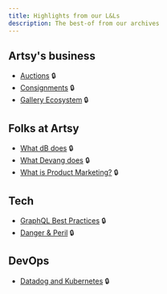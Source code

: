 ```yaml
---
title: Highlights from our L&Ls
description: The best-of from our archives
---
```


## Artsy's business

- [Auctions](https://www.dropbox.com/home/Artsy%20Engineering/LunchAndLearn/Artsy%20Auctions) 🔒
- [Consignments](https://www.dropbox.com/home/Artsy%20Engineering/LunchAndLearn/Consignments) 🔒
- [Gallery Ecosystem](https://www.dropbox.com/home/Artsy%20Engineering/LunchAndLearn/Gallery%20Ecosystem) 🔒

## Folks at Artsy

- [What dB does](https://www.dropbox.com/work/Artsy%20Engineering/LunchAndLearn/What%20Does%20dB%20Do) 🔒
- [What Devang does](https://www.dropbox.com/work/Artsy%20Engineering/LunchAndLearn/What%20Does%20Devang%20Do) 🔒
- [What is Product Marketing?](https://www.dropbox.com/work/Artsy%20Engineering/LunchAndLearn/What%20is%20Product%20Marketing)
  🔒

## Tech

- [GraphQL Best Practices](https://www.dropbox.com/work/Artsy%20Engineering/LunchAndLearn/GraphQL%20best%20practices)
  🔒
- [Danger & Peril](https://www.dropbox.com/work/Artsy%20Engineering/LunchAndLearn/Danger%20%26%20Peril?preview=danger+and+peril.mp4)
  🔒

## DevOps

- [Datadog and Kubernetes](https://www.dropbox.com/home/Artsy%20Engineering/LunchAndLearn/Datadog%20%2B%20Kubernetes)
  🔒
